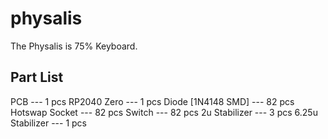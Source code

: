 # physalis

The Physalis is 75% Keyboard.

## Part List

PCB --- 1 pcs
RP2040 Zero --- 1 pcs
Diode [1N4148 SMD] --- 82 pcs
Hotswap Socket --- 82 pcs
Switch --- 82 pcs
2u Stabilizer --- 3 pcs
6.25u Stabilizer --- 1 pcs
